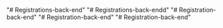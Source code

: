 "# Registrations-back-end" 
"# Registrations-back-endd" 
"# Registration-back-end" 
"# Registration-back-end" 
"# Registration-back-end" 
